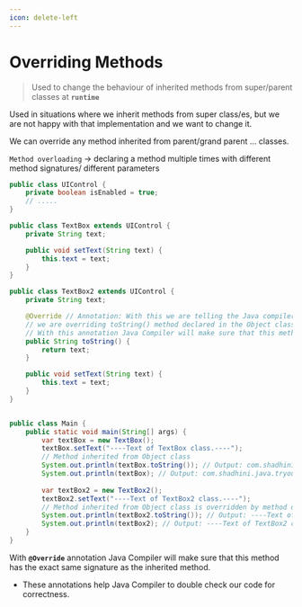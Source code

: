 ```yaml
---
icon: delete-left
---
```


# Overriding Methods

> Used to change the behaviour of inherited methods from super/parent classes at **`runtime`**

Used in situations where we inherit methods from super class/es, but we are not happy with that implementation and we want to change it.

We can override any method inherited from parent/grand parent ... classes.

`Method overloading` -> declaring a method multiple times with different method signatures/ different parameters

```java
public class UIControl {
    private boolean isEnabled = true;
    // .....
}

public class TextBox extends UIControl {
    private String text;

    public void setText(String text) {
        this.text = text;
    }
}

public class TextBox2 extends UIControl {
    private String text;

    @Override // Annotation: With this we are telling the Java compiler that
    // we are overriding toString() method declared in the Object class.
    // With this annotation Java Compiler will make sure that this method has the exact same signature as the inherited method.
    public String toString() {
        return text;
    }

    public void setText(String text) {
        this.text = text;
    }
}


public class Main {
    public static void main(String[] args) {
        var textBox = new TextBox();
        textBox.setText("----Text of TextBox class.----");
        // Method inherited from Object class
        System.out.println(textBox.toString()); // Output: com.shadhini.java.tryouts.oop.inheritance.TextBox@7d417077
        System.out.println(textBox); // Output: com.shadhini.java.tryouts.oop.inheritance.TextBox@7d417077
        
        var textBox2 = new TextBox2();
        textBox2.setText("----Text of TextBox2 class.----");
        // Method inherited from Object class is overridden by method declaration at TextBox2 class
        System.out.println(textBox2.toString()); // Output: ----Text of TextBox2 class.----
        System.out.println(textBox2); // Output: ----Text of TextBox2 class.----
    }
}
```

With **`@Override`** annotation Java Compiler will make sure that this method has the exact same signature as the inherited method.

* These annotations help Java Compiler to double check our code for correctness.


